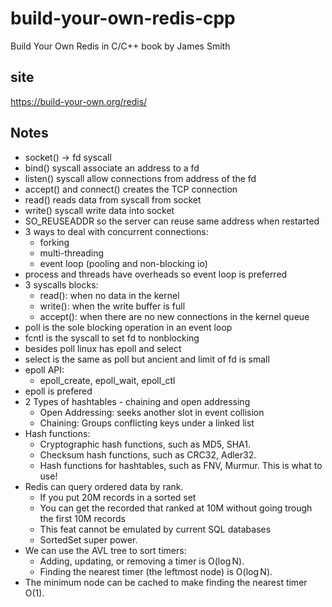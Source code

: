 # build-your-own-redis-cpp

Build Your Own Redis in C/C++ book
by James Smith

## site

https://build-your-own.org/redis/

## Notes

- socket() -> fd syscall
- bind() syscall associate an address to a fd
- listen() syscall allow connections from address of the fd
- accept() and connect() creates the TCP connection
- read() reads data from syscall from socket
- write() syscall write data into socket
- SO_REUSEADDR so the server can reuse same address when restarted
- 3 ways to deal with concurrent connections:
	- forking
	- multi-threading
	- event loop (pooling and non-blocking io)
- process and threads have overheads so event loop is preferred
- 3 syscalls blocks:
	- read(): when no data in the kernel
	- write(): when the write buffer is full
	- accept(): when there are no new connections in the kernel queue
- poll is the sole blocking operation in an event loop
- fcntl is the syscall to set fd to nonblocking
- besides poll linux has epoll and select
- select is the same as poll but ancient and limit of fd is small
- epoll API:
	- epoll_create, epoll_wait, epoll_ctl
- epoll is prefered
- 2 Types of hashtables - chaining and open addressing
	- Open Addressing: seeks another slot in event collision
	- Chaining: Groups conflicting keys under a linked list
- Hash functions:
	- Cryptographic hash functions, such as MD5, SHA1.
	- Checksum hash functions, such as CRC32, Adler32.
	- Hash functions for hashtables, such as FNV, Murmur. This is what to use!
- Redis can query ordered data by rank. 
	- If you put 20M records in a sorted set
	- You can get the recorded that ranked at 10M without going trough the first 10M records
	- This feat cannot be emulated by current SQL databases
	- SortedSet super power.
- We can use the AVL tree to sort timers:
	- Adding, updating, or removing a timer is O(log N).
	- Finding the nearest timer (the leftmost node) is O(log N).
- The minimum node can be cached to make finding the nearest timer O(1).	